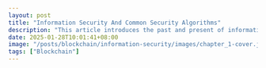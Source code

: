 ```yaml
---
layout: post
title: "Information Security And Common Security Algorithms"
description: "This article introduces the past and present of information security and presents several common security algorithms."
date: 2025-01-28T10:01:41+08:00
image: "/posts/blockchain/information-security/images/chapter_1-cover.jpg"
tags: ["Blockchain"]
---
```

## 
